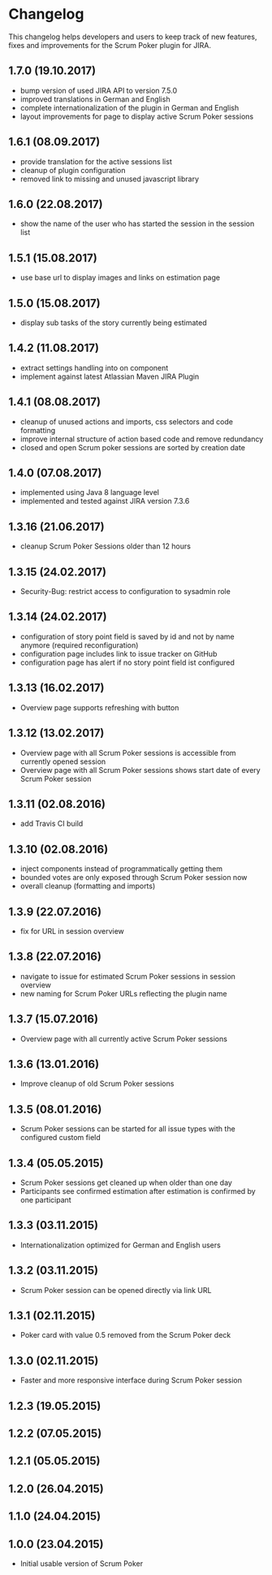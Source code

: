 # Changelog

This changelog helps developers and users to keep track of new features, fixes and improvements for the Scrum Poker plugin for JIRA.

## 1.7.0 (19.10.2017)

* bump version of used JIRA API to version 7.5.0
* improved translations in German and English
* complete internationalization of the plugin in German and English
* layout improvements for page to display active Scrum Poker sessions

## 1.6.1 (08.09.2017)

* provide translation for the active sessions list
* cleanup of plugin configuration
* removed link to missing and unused javascript library 

## 1.6.0 (22.08.2017)

* show the name of the user who has started the session in the session list 

## 1.5.1 (15.08.2017)

* use base url to display images and links on estimation page

## 1.5.0 (15.08.2017)

* display sub tasks of the story currently being estimated

## 1.4.2 (11.08.2017)

* extract settings handling into on component
* implement against latest Atlassian Maven JIRA Plugin

## 1.4.1 (08.08.2017)

* cleanup of unused actions and imports, css selectors and code formatting
* improve internal structure of action based code and remove redundancy
* closed and open Scrum poker sessions are sorted by creation date 

## 1.4.0 (07.08.2017)

* implemented using Java 8 language level
* implemented and tested against JIRA version 7.3.6

## 1.3.16 (21.06.2017)

* cleanup Scrum Poker Sessions older than 12 hours

## 1.3.15 (24.02.2017)

* Security-Bug: restrict access to configuration to sysadmin role

## 1.3.14 (24.02.2017)

* configuration of story point field is saved by id and not by name anymore (required reconfiguration)
* configuration page includes link to issue tracker on GitHub
* configuration page has alert if no story point field ist configured

## 1.3.13 (16.02.2017)

* Overview page supports refreshing with button

## 1.3.12 (13.02.2017)

* Overview page with all Scrum Poker sessions is accessible from currently opened session
* Overview page with all Scrum Poker sessions shows start date of every Scrum Poker session

## 1.3.11 (02.08.2016)

* add Travis CI build

## 1.3.10 (02.08.2016)

* inject components instead of programmatically getting them
* bounded votes are only exposed through Scrum Poker session now
* overall cleanup (formatting and imports)

## 1.3.9 (22.07.2016)

* fix for URL in session overview

## 1.3.8 (22.07.2016)

* navigate to issue for estimated Scrum Poker sessions in session overview
* new naming for Scrum Poker URLs reflecting the plugin name

## 1.3.7 (15.07.2016)

* Overview page with all currently active Scrum Poker sessions

## 1.3.6 (13.01.2016)

* Improve cleanup of old Scrum Poker sessions

## 1.3.5 (08.01.2016)

* Scrum Poker sessions can be started for all issue types with the configured custom field

## 1.3.4 (05.05.2015)

* Scrum Poker sessions get cleaned up when older than one day
* Participants see confirmed estimation after estimation is confirmed by one participant

## 1.3.3 (03.11.2015)

* Internationalization optimized for German and English users

## 1.3.2 (03.11.2015)

* Scrum Poker session can be opened directly via link URL

## 1.3.1 (02.11.2015)

* Poker card with value 0.5 removed from the Scrum Poker deck

## 1.3.0 (02.11.2015)

* Faster and more responsive interface during Scrum Poker session

## 1.2.3 (19.05.2015)

## 1.2.2 (07.05.2015)

## 1.2.1 (05.05.2015)

## 1.2.0 (26.04.2015)

## 1.1.0 (24.04.2015)

## 1.0.0 (23.04.2015)

* Initial usable version of Scrum Poker
